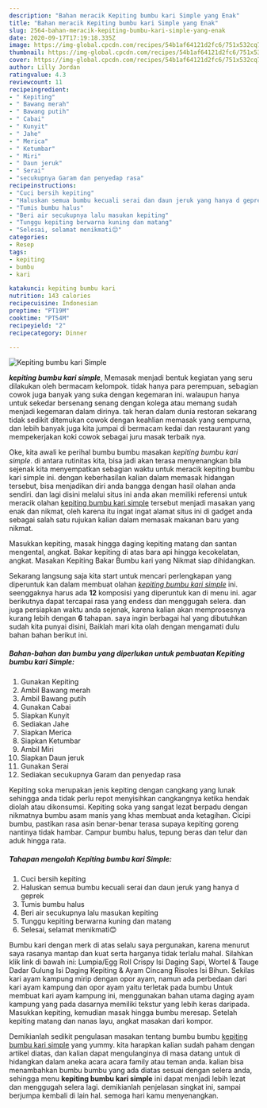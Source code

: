 ```yaml
---
description: "Bahan meracik Kepiting bumbu kari Simple yang Enak"
title: "Bahan meracik Kepiting bumbu kari Simple yang Enak"
slug: 2564-bahan-meracik-kepiting-bumbu-kari-simple-yang-enak
date: 2020-09-17T17:19:18.335Z
image: https://img-global.cpcdn.com/recipes/54b1af64121d2fc6/751x532cq70/kepiting-bumbu-kari-simple-foto-resep-utama.jpg
thumbnail: https://img-global.cpcdn.com/recipes/54b1af64121d2fc6/751x532cq70/kepiting-bumbu-kari-simple-foto-resep-utama.jpg
cover: https://img-global.cpcdn.com/recipes/54b1af64121d2fc6/751x532cq70/kepiting-bumbu-kari-simple-foto-resep-utama.jpg
author: Lilly Jordan
ratingvalue: 4.3
reviewcount: 11
recipeingredient:
- " Kepiting"
- " Bawang merah"
- " Bawang putih"
- " Cabai"
- " Kunyit"
- " Jahe"
- " Merica"
- " Ketumbar"
- " Miri"
- " Daun jeruk"
- " Serai"
- "secukupnya Garam dan penyedap rasa"
recipeinstructions:
- "Cuci bersih kepiting"
- "Haluskan semua bumbu kecuali serai dan daun jeruk yang hanya d geprek"
- "Tumis bumbu halus"
- "Beri air secukupnya lalu masukan kepiting"
- "Tunggu kepiting berwarna kuning dan matang"
- "Selesai, selamat menikmati😊"
categories:
- Resep
tags:
- kepiting
- bumbu
- kari

katakunci: kepiting bumbu kari 
nutrition: 143 calories
recipecuisine: Indonesian
preptime: "PT19M"
cooktime: "PT54M"
recipeyield: "2"
recipecategory: Dinner

---
```



![Kepiting bumbu kari Simple](https://img-global.cpcdn.com/recipes/54b1af64121d2fc6/751x532cq70/kepiting-bumbu-kari-simple-foto-resep-utama.jpg)

<b><i>kepiting bumbu kari simple</i></b>, Memasak menjadi bentuk kegiatan yang seru dilakukan oleh bermacam kelompok. tidak hanya para perempuan, sebagian cowok juga banyak yang suka dengan kegemaran ini. walaupun hanya untuk sekedar bersenang senang dengan kolega atau memang sudah menjadi kegemaran dalam dirinya. tak heran dalam dunia restoran sekarang tidak sedikit ditemukan cowok dengan keahlian memasak yang sempurna, dan lebih banyak juga kita jumpai di bermacam kedai dan restaurant yang mempekerjakan koki cowok sebagai juru masak terbaik nya.

Oke, kita awali ke perihal bumbu bumbu masakan <i>kepiting bumbu kari simple</i>. di antara rutinitas kita, bisa jadi akan terasa menyenangkan bila sejenak kita menyempatkan sebagian waktu untuk meracik kepiting bumbu kari simple ini. dengan keberhasilan kalian dalam memasak hidangan tersebut, bisa menjadikan diri anda bangga dengan hasil olahan anda sendiri. dan lagi disini melalui situs ini anda akan memiliki referensi untuk meracik olahan <u>kepiting bumbu kari simple</u> tersebut menjadi masakan yang enak dan nikmat, oleh karena itu ingat ingat alamat situs ini di gadget anda sebagai salah satu rujukan kalian dalam memasak makanan baru yang nikmat.

Masukkan kepiting, masak hingga daging kepiting matang dan santan mengental, angkat. Bakar kepiting di atas bara api hingga kecokelatan, angkat. Masakan Kepiting Bakar Bumbu kari yang Nikmat siap dihidangkan.


Sekarang langsung saja kita start untuk mencari perlengkapan yang diperuntuk kan dalam membuat olahan <u><i>kepiting bumbu kari simple</i></u> ini. seenggaknya harus ada <b>12</b> komposisi yang diperuntuk kan di menu ini. agar berikutnya dapat tercapai rasa yang endess dan menggugah selera. dan juga persiapkan waktu anda sejenak, karena kalian akan memprosesnya kurang lebih dengan <b>6</b> tahapan. saya ingin berbagai hal yang dibutuhkan sudah kita punyai disini, Baiklah mari kita olah dengan mengamati dulu bahan bahan berikut ini.

<!--inarticleads1-->

##### Bahan-bahan dan bumbu yang diperlukan untuk pembuatan Kepiting bumbu kari Simple:

1. Gunakan  Kepiting
1. Ambil  Bawang merah
1. Ambil  Bawang putih
1. Gunakan  Cabai
1. Siapkan  Kunyit
1. Sediakan  Jahe
1. Siapkan  Merica
1. Siapkan  Ketumbar
1. Ambil  Miri
1. Siapkan  Daun jeruk
1. Gunakan  Serai
1. Sediakan secukupnya Garam dan penyedap rasa


Kepiting soka merupakan jenis kepiting dengan cangkang yang lunak sehingga anda tidak perlu repot menyisihkan cangkangnya ketika hendak diolah atau dikonsumsi. Kepiting soka yang sangat lezat berpadu dengan nikmatnya bumbu asam manis yang khas membuat anda ketagihan. Cicipi bumbu, pastikan rasa asin benar-benar terasa supaya kepiting goreng nantinya tidak hambar. Campur bumbu halus, tepung beras dan telur dan aduk hingga rata. 

<!--inarticleads2-->

##### Tahapan mengolah Kepiting bumbu kari Simple:

1. Cuci bersih kepiting
1. Haluskan semua bumbu kecuali serai dan daun jeruk yang hanya d geprek
1. Tumis bumbu halus
1. Beri air secukupnya lalu masukan kepiting
1. Tunggu kepiting berwarna kuning dan matang
1. Selesai, selamat menikmati😊


Bumbu kari dengan merk di atas selalu saya pergunakan, karena menurut saya rasanya mantap dan kuat serta harganya tidak terlalu mahal. Silahkan klik link di bawah ini: Lumpia/Egg Roll Crispy Isi Daging Sapi, Wortel &amp; Tauge Dadar Gulung Isi Daging Kepiting &amp; Ayam Cincang Risoles Isi Bihun. Sekilas kari ayam kampung mirip dengan opor ayam, namun ada perbedaan dari kari ayam kampung dan opor ayam yaitu terletak pada bumbu Untuk membuat kari ayam kampung ini, menggunakan bahan utama daging ayam kampung yang pada dasarnya memiliki tekstur yang lebih keras daripada. Masukkan kepiting, kemudian masak hingga bumbu meresap. Setelah kepiting matang dan nanas layu, angkat masakan dari kompor. 

Demikianlah sedikit pengulasan masakan tentang bumbu bumbu <u>kepiting bumbu kari simple</u> yang yummy. kita harapkan kalian sudah paham dengan artikel diatas, dan kalian dapat mengulanginya di masa datang untuk di hidangkan dalam aneka acara acara family atau teman anda. kalian bisa menambahkan bumbu bumbu yang ada diatas sesuai dengan selera anda, sehingga menu <b>kepiting bumbu kari simple</b> ini dapat menjadi lebih lezat dan menggugah selera lagi. demikianlah penjelasan singkat ini, sampai berjumpa kembali di lain hal. semoga hari kamu menyenangkan.
